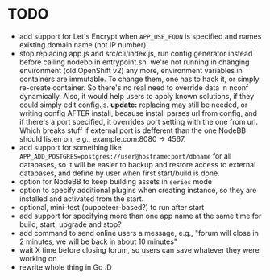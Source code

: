 TODO
====

- add support for Let's Encrypt when `APP_USE_FQDN` is specified and names existing domain name (not IP number).
- stop replacing app.js and src/cli/index.js, run config generator instead before calling nodebb in entrypoint.sh.
  we're not running in changing environment (old OpenShift v2) any more, environment variables in containers are
  immutable. To change them, one has to hack it, or simply re-create container. So there's no real need to override
  data in nconf dynamically.
  Also, it would help users to apply known solutions, if they could simply edit config.js.
  **update:** replacing may still be needed, or writing config AFTER install, because install parses url from config,
  and if there's a port specified, it overrides port setting with the one from url. Which breaks stuff if external port
  is defferent than the one NodeBB should listen on, e.g., example.com:8080 -> 4567.
- add support for something like `APP_ADD_POSTGRES=postgres://user@hostname:port/dbname` for all databases,
  so it will be easier to backup and restore access to external databases, and define by user when first start/build is done.
- option for NodeBB to keep building assets in `series` mode
- option to specify additional plugins when creating instance, so they are installed and
  activated from the start.
- optional, mini-test (puppeteer-based?) to run after start
- add support for specifying more than one app name at the same time for build, start, upgrade and stop?
- add command to send online users a message, e.g., "forum will close in 2 minutes, we will be back in about 10 minutes"
- wait X time before closing forum, so users can save whatever they were working on
- rewrite whole thing in Go :D
